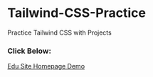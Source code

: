 # Tailwind-CSS-Practice
Practice Tailwind CSS with Projects
### Click Below:
<a href="https://eduhomedemo.netlify.app/" target="_blank">Edu Site Homepage Demo</a>
